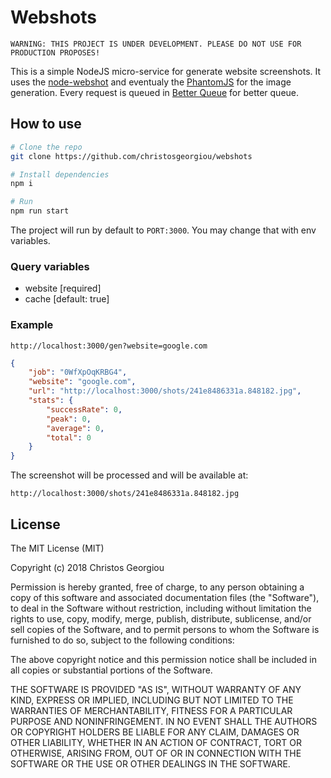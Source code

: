 # Webshots

````warning
WARNING: THIS PROJECT IS UNDER DEVELOPMENT. PLEASE DO NOT USE FOR PRODUCTION PROPOSES!
````

This is a simple NodeJS micro-service for generate website screenshots. It uses the [node-webshot](https://github.com/brenden/node-webshot) and eventualy the [PhantomJS](https://github.com/ariya/phantomjs) for the image generation. Every request is queued in [Better Queue](https://github.com/diamondio/better-queue) for better queue.

## How to use

````bash
# Clone the repo
git clone https://github.com/christosgeorgiou/webshots

# Install dependencies
npm i

# Run
npm run start
````

The project will run by default to `PORT:3000`. You may change that with env variables.

### Query variables

- website [required]
- cache [default: true]

### Example

````example
http://localhost:3000/gen?website=google.com
````

````json
{
    "job": "0WfXpOqKRBG4",
    "website": "google.com",
    "url": "http://localhost:3000/shots/241e8486331a.848182.jpg",
    "stats": {
        "successRate": 0,
        "peak": 0,
        "average": 0,
        "total": 0
    }
}
````

The screenshot will be processed and will be available at:

````url
http://localhost:3000/shots/241e8486331a.848182.jpg
````

## License

The MIT License (MIT)

Copyright (c) 2018 Christos Georgiou

Permission is hereby granted, free of charge, to any person obtaining a copy
of this software and associated documentation files (the "Software"), to deal
in the Software without restriction, including without limitation the rights
to use, copy, modify, merge, publish, distribute, sublicense, and/or sell
copies of the Software, and to permit persons to whom the Software is
furnished to do so, subject to the following conditions:

The above copyright notice and this permission notice shall be included in all
copies or substantial portions of the Software.

THE SOFTWARE IS PROVIDED "AS IS", WITHOUT WARRANTY OF ANY KIND, EXPRESS OR
IMPLIED, INCLUDING BUT NOT LIMITED TO THE WARRANTIES OF MERCHANTABILITY,
FITNESS FOR A PARTICULAR PURPOSE AND NONINFRINGEMENT. IN NO EVENT SHALL THE
AUTHORS OR COPYRIGHT HOLDERS BE LIABLE FOR ANY CLAIM, DAMAGES OR OTHER
LIABILITY, WHETHER IN AN ACTION OF CONTRACT, TORT OR OTHERWISE, ARISING FROM,
OUT OF OR IN CONNECTION WITH THE SOFTWARE OR THE USE OR OTHER DEALINGS IN THE
SOFTWARE.